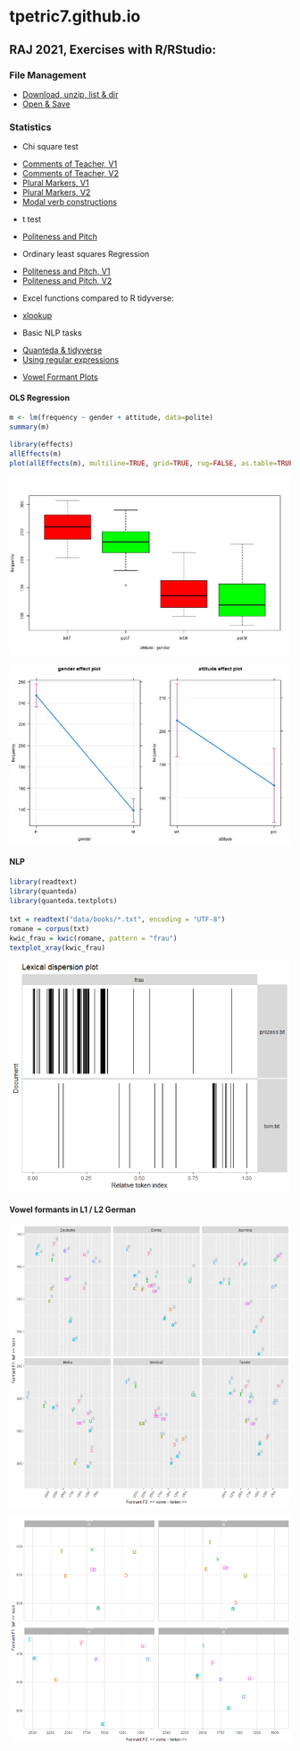 # tpetric7.github.io

## RAJ 2021, Exercises with R/RStudio:

### File Management 
- [Download, unzip, list & dir](docs/download_unzip_list_dir.md)
- [Open & Save](docs/Odpiranje_in_shranjevanje.md)

### Statistics
* Chi square test
- [Comments of Teacher, V1](docs/kommentare_chisq.md)
- [Comments of Teacher, V2](docs/kommentare_chisq.R)
- [Plural Markers, V1](docs/plural_chisq1.md)
- [Plural Markers, V2](docs/plural_chisq2.md)
- [Modal verb constructions](docs/Modalkonstruktionen_chisq3.md)

* t test
- [Politeness and Pitch](docs/t_preskus.R)

* Ordinary least squares Regression
- [Politeness and Pitch, V1](docs/politeness.md)
- [Politeness and Pitch, V2](docs/Politeness.R)

* Excel functions compared to R tidyverse: 
- [xlookup](docs/Excel_vs_R.md)

* Basic NLP tasks
- [Quanteda & tidyverse](docs/Sawyer_Prozess.md)
- [Using regular expressions](docs/Regex_in_quanteda.md)

* [Vowel Formant Plots](docs/S03_Vokalformanten_Dauer.md)

#### OLS Regression

``` r
m <- lm(frequency ~ gender + attitude, data=polite)
summary(m)
```

``` r
library(effects)
allEffects(m)
plot(allEffects(m), multiline=TRUE, grid=TRUE, rug=FALSE, as.table=TRUE)
```

![Plot 1](pictures/politeness_boxplot.jpg)

![Plot 2](pictures/politeness_lineplot.jpg)

#### NLP

``` r
library(readtext)
library(quanteda)
library(quanteda.textplots)

txt = readtext("data/books/*.txt", encoding = "UTF-8")
romane = corpus(txt)
kwic_frau = kwic(romane, pattern = "frau")
textplot_xray(kwic_frau)
```

![Plot 3](pictures/kwic_xray_frau.png)

#### Vowel formants in L1 / L2 German

![Plot 4](pictures/messungen_tp_vokalformanten_ipa.jpg) 

![Plot 5](pictures/vokalformanten_interaktiv_l1_l2_lang_kurz.png)
